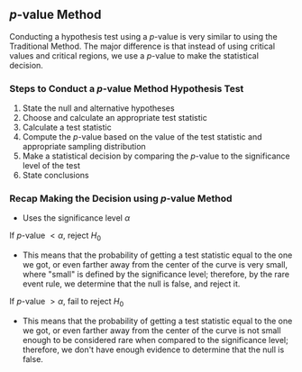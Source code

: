 ## $p$-value Method

Conducting a hypothesis test using a $p$-value is very similar to using the Traditional Method. The major difference is that instead of using critical values and critical regions, we use a $p$-value to make the statistical decision.

### Steps to Conduct a $p$-value Method Hypothesis Test

1. State the null and alternative hypotheses
2. Choose and calculate an appropriate test statistic
3. Calculate a test statistic
4. Compute the $p$-value based on the value of the test statistic and appropriate sampling distribution
5. Make a statistical decision by comparing the $p$-value to the significance level of the test
6. State conclusions

### Recap Making the Decision using $p$-value Method

- Uses the significance level $\alpha$

If $p$-value $< \alpha$, reject $H_{0}$
- This means that the probability of getting a test statistic equal to the one we got, or even farther away from the center of the curve is very small, where "small" is defined by the significance level; therefore, by the rare event rule, we determine that the null is false, and reject it.

If $p$-value $>\alpha$, fail to reject $H_{0}$
- This means that the probability of getting a test statistic equal to the one we got, or even farther away from the center of the curve is not small enough to be considered rare when compared to the significance level; therefore, we don't have enough evidence to determine that the null is false.

